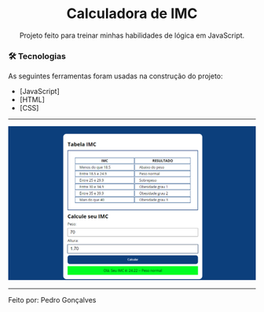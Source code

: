 <h1 align="center"> Calculadora de IMC</h1>

<p align="center">
Projeto feito para treinar minhas habilidades de lógica em JavaScript. <br/>

### 🛠 Tecnologias

As seguintes ferramentas foram usadas na construção do projeto:

- [JavaScript]
- [HTML]
- [CSS]

---
![SignUp Mobile](imc.png)

---

Feito por: Pedro Gonçalves
